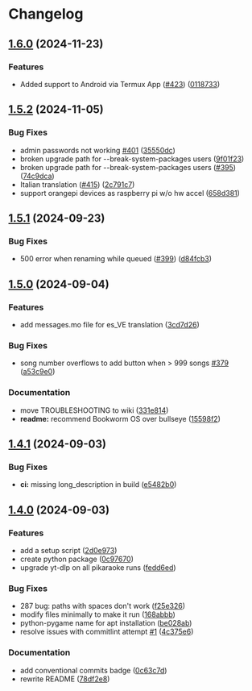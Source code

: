 # Changelog

## [1.6.0](https://github.com/vicwomg/pikaraoke/compare/1.5.2...1.6.0) (2024-11-23)


### Features

* Added support to Android via Termux App ([#423](https://github.com/vicwomg/pikaraoke/issues/423)) ([0118733](https://github.com/vicwomg/pikaraoke/commit/0118733d698263bc684829aeed69b3c589df43e5))

## [1.5.2](https://github.com/vicwomg/pikaraoke/compare/1.5.1...1.5.2) (2024-11-05)


### Bug Fixes

* admin passwords not working [#401](https://github.com/vicwomg/pikaraoke/issues/401) ([35550dc](https://github.com/vicwomg/pikaraoke/commit/35550dc858864aa928d5f25f75b57472826a11c0))
* broken upgrade path for --break-system-packages users ([9f01f23](https://github.com/vicwomg/pikaraoke/commit/9f01f23ebaabee2aa72b674ebe668d3247be571d))
* broken upgrade path for --break-system-packages users ([#395](https://github.com/vicwomg/pikaraoke/issues/395)) ([74c9dca](https://github.com/vicwomg/pikaraoke/commit/74c9dcaaf2d3a43bf93d4b179c2809be906855b5))
* Italian translation ([#415](https://github.com/vicwomg/pikaraoke/issues/415)) ([2c791c7](https://github.com/vicwomg/pikaraoke/commit/2c791c7f48129f84c9cf45dc2d857ad6742e4c0e))
* support orangepi devices as raspberry pi w/o hw accel ([658d381](https://github.com/vicwomg/pikaraoke/commit/658d381a82b0c87a321ab4f44d6eefea4bfb3bc0))

## [1.5.1](https://github.com/vicwomg/pikaraoke/compare/1.5.0...1.5.1) (2024-09-23)


### Bug Fixes

* 500 error when renaming while queued ([#399](https://github.com/vicwomg/pikaraoke/issues/399)) ([d84fcb3](https://github.com/vicwomg/pikaraoke/commit/d84fcb3ac8974a56e533c2bc3a2c2a58f91baee2))

## [1.5.0](https://github.com/vicwomg/pikaraoke/compare/1.4.1...1.5.0) (2024-09-04)


### Features

* add messages.mo file for es_VE translation ([3cd7d26](https://github.com/vicwomg/pikaraoke/commit/3cd7d2627f1e3ea2d44b482f896f9a6af750b1af))


### Bug Fixes

* song number overflows to add button when &gt; 999 songs [#379](https://github.com/vicwomg/pikaraoke/issues/379) ([a53c9e0](https://github.com/vicwomg/pikaraoke/commit/a53c9e00e144f5203bbecabe1a02f79dff739b68))


### Documentation

* move TROUBLESHOOTING to wiki ([331e814](https://github.com/vicwomg/pikaraoke/commit/331e814a5299189f5248c8595452af5985da3ef4))
* **readme:** recommend Bookworm OS over bullseye ([15598f2](https://github.com/vicwomg/pikaraoke/commit/15598f22e822e3c2014c63a866ecd3b72530698a))

## [1.4.1](https://github.com/vicwomg/pikaraoke/compare/1.4.0...1.4.1) (2024-09-03)


### Bug Fixes

* **ci:** missing long_description in build ([e5482b0](https://github.com/vicwomg/pikaraoke/commit/e5482b036dee906323aed876bed646237be0df5e))

## [1.4.0](https://github.com/vicwomg/pikaraoke/compare/v1.3.0...1.4.0) (2024-09-03)


### Features

* add a setup script ([2d0e973](https://github.com/vicwomg/pikaraoke/commit/2d0e973717892ec072afb0344a969f471e0400e9))
* create python package ([0c97670](https://github.com/vicwomg/pikaraoke/commit/0c97670bea36eb0f8affa17fd23212f64bbed6a7))
* upgrade yt-dlp on all pikaraoke runs ([fedd6ed](https://github.com/vicwomg/pikaraoke/commit/fedd6ed64e53a1e0fec4bc75368e767b57fa6b7e))


### Bug Fixes

* 287 bug: paths with spaces don't work ([f25e326](https://github.com/vicwomg/pikaraoke/commit/f25e32676066754c69f7bfb5b75b54c84ec7d866))
* modify files minimally to make it run ([168abbb](https://github.com/vicwomg/pikaraoke/commit/168abbb069412c1c2913a222623b0bfa0e5ccdf7))
* python-pygame name for apt installation ([be028ab](https://github.com/vicwomg/pikaraoke/commit/be028ab030f3a5a9e6463d9bcbabf6f957ea0dfe))
* resolve issues with commitlint attempt [#1](https://github.com/vicwomg/pikaraoke/issues/1) ([4c375e6](https://github.com/vicwomg/pikaraoke/commit/4c375e665f2333d527335e16d7db6093d96ed5a5))


### Documentation

* add conventional commits badge ([0c63c7d](https://github.com/vicwomg/pikaraoke/commit/0c63c7db4933bfe4549b19b04dc7a46a342039a6))
* rewrite README ([78df2e8](https://github.com/vicwomg/pikaraoke/commit/78df2e8bfc492c75d3befc09b777fdef8d4855fb))
